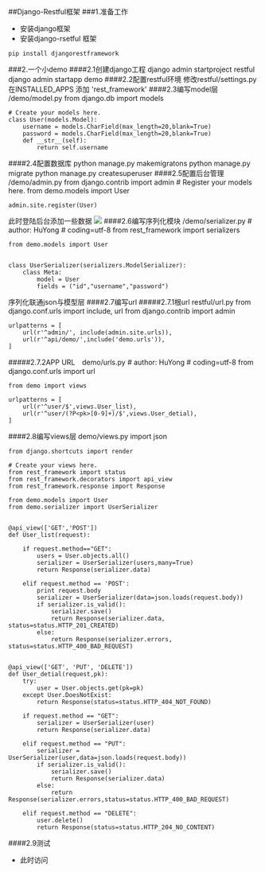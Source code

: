 ##Django-Restful框架
###1.准备工作
* 安装django框架
* 安装django-rsetful 框架
```
pip install djangorestframework
```
###2.一个小demo
####2.1创建django工程
    django admin startproject restful
	django admin startapp demo
####2.2配置restful环境
    修改restful/settings.py
	在INSTALLED_APPS 添加 'rest_framework'
####2.3编写model层 /demo/model.py
    from django.db import models

	# Create your models here.
	class User(models.Model):
	    username = models.CharField(max_length=20,blank=True)
	    password = models.CharField(max_length=20,blank=True)
	    def __str__(self):
	        return self.username
####2.4配置数据库
    python manage.py makemigratons
	python manage.py migrate
	python manage.py createsuperuser
####2.5配置后台管理 /demo/admin.py
	from django.contrib import admin
	# Register your models here.
	from demo.models import User
	
	admin.site.register(User)
此时登陆后台添加一些数据
![](http://simplebrightman.github.io/blog/images/django-restful/AddUser.jpg)
####2.6编写序列化模块 /demo/serializer.py
	# author: HuYong
	# coding=utf-8
	from rest_framework import serializers
	
	from demo.models import User
	
	
	class UserSerializer(serializers.ModelSerializer):
	    class Meta:
	        model = User
	        fields = ("id","username","password")
	
序列化联通json与模型层
####2.7编写url
#####2.7.1根url  restful/url.py
	from django.conf.urls import include, url
	from django.contrib import admin
	
	urlpatterns = [
	    url(r'^admin/', include(admin.site.urls)),
	    url(r'^api/demo/',include('demo.urls')),
	]
#####2.7.2APP URL　demo/urls.py
	# author: HuYong
	# coding=utf-8
	from django.conf.urls import url
	
	from demo import views
	
	urlpatterns = [
	    url(r'^user/$',views.User_list),
	    url(r'^user/(?P<pk>[0-9]+)/$',views.User_detial),
	]
####2.8编写views层 demo/views.py
	import json
	
	from django.shortcuts import render
	
	# Create your views here.
	from rest_framework import status
	from rest_framework.decorators import api_view
	from rest_framework.response import Response
	
	from demo.models import User
	from demo.serializer import UserSerializer
	
	
	@api_view(['GET','POST'])
	def User_list(request):
	
	    if request.method=="GET":
	        users = User.objects.all()
	        serializer = UserSerializer(users,many=True)
	        return Response(serializer.data)
	
	    elif request.method == 'POST':
	        print request.body
	        serializer = UserSerializer(data=json.loads(request.body))
	        if serializer.is_valid():
	            serializer.save()
	            return Response(serializer.data, status=status.HTTP_201_CREATED)
	        else:
	            return Response(serializer.errors, status=status.HTTP_400_BAD_REQUEST)
	
	
	@api_view(['GET', 'PUT', 'DELETE'])
	def User_detial(request,pk):
	    try:
	        user = User.objects.get(pk=pk)
	    except User.DoesNotExist:
	        return Response(status=status.HTTP_404_NOT_FOUND)
	
	    if request.method == "GET":
	        serializer = UserSerializer(user)
	        return Response(serializer.data)
	
	    elif request.method == "PUT":
	        serializer = UserSerializer(user,data=json.loads(request.body))
	        if serializer.is_valid():
	            serializer.save()
	            return Response(serializer.data)
	        else:
	            return Response(serializer.errors,status=status.HTTP_400_BAD_REQUEST)
	
	    elif request.method == "DELETE":
	        user.delete()
	        return Response(status=status.HTTP_204_NO_CONTENT)
####2.9测试
* 此时访问








